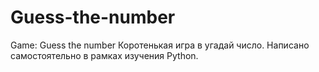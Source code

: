# Guess-the-number
Game: Guess the number
Коротенькая игра в угадай число.
Написано самостоятельно в рамках изучения Python.
